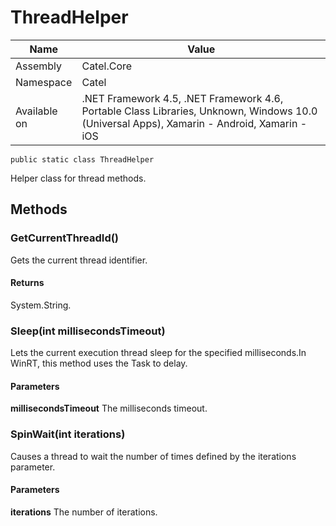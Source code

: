 

# ThreadHelper

Name|Value
---|---
Assembly|Catel.Core
Namespace|Catel
Available on|.NET Framework 4.5, .NET Framework 4.6, Portable Class Libraries, Unknown, Windows 10.0 (Universal Apps), Xamarin - Android, Xamarin - iOS

```
public static class ThreadHelper
```

Helper class for thread methods.



## Methods

### GetCurrentThreadId()

Gets the current thread identifier.

#### Returns

System.String.



### Sleep(int millisecondsTimeout)

Lets the current execution thread sleep for the specified milliseconds.In WinRT, this method uses the Task to delay.

#### Parameters

**millisecondsTimeout**
The milliseconds timeout.



### SpinWait(int iterations)

Causes a thread to wait the number of times defined by the iterations parameter.

#### Parameters

**iterations**
The number of iterations.



